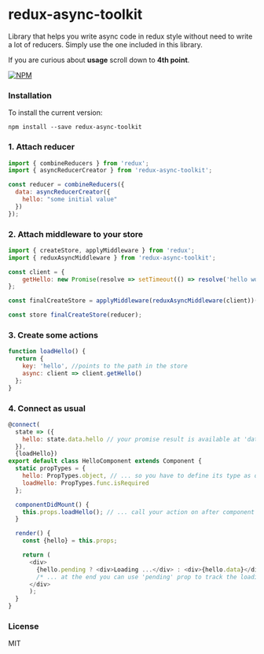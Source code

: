 # redux-async-toolkit

Library that helps you write async code in redux style without need to write a lot of reducers. Simply use the one included in this library.

If you are curious about **usage** scroll down to **4th point**.

[![NPM](https://nodei.co/npm/redux-async-toolkit.png?downloads=true&downloadRank=true)](https://nodei.co/npm/redux-async-toolkit/)

### Installation
To install the current version:

```
npm install --save redux-async-toolkit
```

### 1. Attach reducer

```js
import { combineReducers } from 'redux';
import { asyncReducerCreator } from 'redux-async-toolkit';

const reducer = combineReducers({
  data: asyncReducerCreator({
    hello: "some initial value"
  })
});
```

### 2. Attach middleware to your store

```js
import { createStore, applyMiddleware } from 'redux';
import { reduxAsyncMiddleware } from 'redux-async-toolkit';

const client = {
    getHello: new Promise(resolve => setTimeout(() => resolve('hello world')));
};

const finalCreateStore = applyMiddleware(reduxAsyncMiddleware(client))(createStore);

const store finalCreateStore(reducer);
```

### 3. Create some actions

```js
function loadHello() {
  return {
    key: 'hello', //points to the path in the store
    async: client => client.getHello()
  };
}
```

### 4. Connect as usual

```js
@connect(
  state => ({
    hello: state.data.hello // your promise result is available at 'data' prop ...
  }),
  {loadHello})
export default class HelloComponent extends Component {
  static propTypes = {
    hello: PropTypes.object, // ... so you have to define its type as object here ...
    loadHello: PropTypes.func.isRequired
  };

  componentDidMount() {
    this.props.loadHello(); // ... call your action on after component mount or whenever you want ...
  }

  render() {
    const {hello} = this.props;

    return (
      <div>
        {hello.pending ? <div>Loading ...</div> : <div>{hello.data}</div>}
        /* ... at the end you can use 'pending' prop to track the loading state */
      </div>
      );
  }
}
```

### License

MIT
